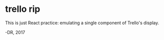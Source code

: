 # trello rip

This is just React practice: emulating a single component of Trello's display.

-DR, 2017
